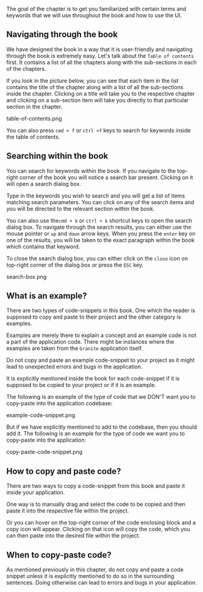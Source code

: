 The goal of the chapter is to get you familiarized with certain terms and
keywords that we will use throughout the book and how to use the UI.

## Navigating through the book

We have designed the book in a way that it is user-friendly and navigating
through the book is extremely easy. Let's talk about the `Table of contents`
first. It contains a list of all the chapters along with the sub-sections in
each of the chapters.

If you look in the picture below, you can see that each item in the list
contains the title of the chapter along with a list of all the sub-sections
inside the chapter. Clicking on a title will take you to the respective chapter
and clicking on a sub-section item will take you directly to that particular
section in the chapter.

<image>table-of-contents.png</image>

You can also press `cmd + f` or `ctrl +f` keys to search for keywords inside the
table of contents.

## Searching within the book

You can search for keywords within the book. If you navigate to the top-right
corner of the book you will notice a search bar present. Clicking on it will
open a search dialog box.

Type in the keywords you wish to search and you will get a list of items
matching search parameters. You can click on any of the search items and you
will be directed to the relevant section within the book.

You can also use the`cmd + k` or `ctrl + k` shortcut keys to open the search
dialog box. To navigate through the search results, you can either use the mouse
pointer or `up` and `down` arrow keys. When you press the `enter` key on one of
the results, you will be taken to the exact paragraph within the book which
contains that keyword.

To close the search dialog box, you can either click on the `close` icon on
top-right corner of the dialog box or press the `ESC` key.

<image>search-box.png</image>

## What is an example?

There are two types of code-snippets in this book. One which the reader is
supposed to copy and paste to their project and the other category is examples.

Examples are merely there to explain a concept and an example code is not a part
of the application code. There might be instances where the examples are taken
from the `Granite` application itself.

Do not copy and paste an example code-snippet to your project as it might lead
to unexpected errors and bugs in the application.

It is explicitly mentioned inside the book for each code-snippet if it is
supposed to be copied to your project or if it is an example.

The following is an example of the type of code that we DON'T want you to
copy-paste into the application codebase:

<image>example-code-snippet.png</image>

But if we have explicitly mentioned to add to the codebase, then you should add
it. The following is an example for the type of code we want you to copy-paste
into the application:

<image>copy-paste-code-snippet.png</image>

## How to copy and paste code?

There are two ways to copy a code-snippet from this book and paste it inside
your application.

One way is to manually drag and select the code to be copied and then paste it
into the respective file within the project.

Or you can hover on the top-right corner of the code enclosing block and a copy
icon will appear. Clicking on that icon will copy the code, which you can then
paste into the desired file within the project.

## When to copy-paste code?

As mentioned previously in this chapter, do not copy and paste a code snippet
unless it is explicitly mentioned to do so in the surrounding sentences. Doing
otherwise can lead to errors and bugs in your application.

